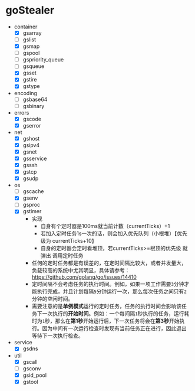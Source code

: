 # goStealer

- container
  - [x] gsarray 
  - [ ] gslist
  - [x] gsmap
  - [ ] gspool
  - [ ] gspriority_queue
  - [ ] gsqueue
  - [x] gsset 
  - [x] gstire 
  - [x] gstype 
- encoding
  - [ ] gsbase64
  - [ ] gsbinary
- errors
  - [x] gscode
  - [x] gserror
- net
  - [x] gshost
  - [x] gsipv4
  - [x] gsnet
  - [x] gsservice
  - [x] gsssh
  - [x] gstcp
  - [x] gsudp
- os
  - [ ] gscache
  - [x] gsenv
  - [ ] gsproc
  - [x] gstimer
    - 实现
      - 自身有个定时器是100ms就当前计数（currentTicks）+1
      - 若加入定时任务1s一次的话，则会加入优先队列（小根堆）【优先级为 currentTicks+10】
      - 自身的定时器会定时看堆顶，若currentTicks>=根顶的优先级 就弹出  调用定时任务
    - 任何的定时任务都是有误差的，在定时间隔比较大，或者并发量大，负载较高的系统中尤其明显，具体请参考：https://github.com/golang/go/issues/14410
    - 定时间隔不会考虑任务的执行时间。例如，如果一项工作需要`3`分钟才能执行完成，并且计划每隔`5`分钟运行一次，那么每次任务之间只有`2`分钟的空闲时间。
    - 需要注意的是**单例模式**运行的定时任务，任务的执行时间会影响该任务下一次执行的**开始时间**。例如：一个每间隔`1`秒执行的任务，运行耗时为`1`秒，那么在**第1秒**开始运行后，下一次任务将会在**第3秒**开始执行。因为中间有一次运行检查时发现有当前任务正在进行，因此退出等待下一次执行检查。

- service
  - [x] gsdns

- util
  - [x] gscall
  - [ ] gsconv
  - [x] gsid_pool
  - [x] gstool